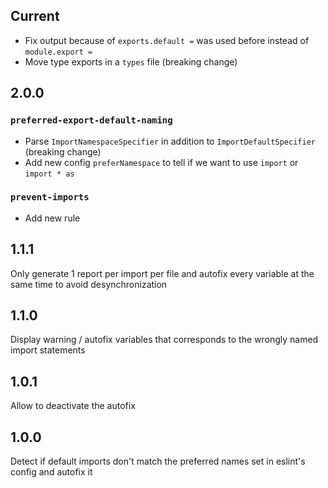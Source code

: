 ## Current

- Fix output because of `exports.default =` was used before instead of `module.export =`
- Move type exports in a `types` file (breaking change)

## 2.0.0

### `preferred-export-default-naming`

- Parse `ImportNamespaceSpecifier` in addition to `ImportDefaultSpecifier` (breaking change)
- Add new config `preferNamespace` to tell if we want to use `import` or `import * as`

### `prevent-imports`

- Add new rule

## 1.1.1

Only generate 1 report per import per file and autofix every variable at the same time to avoid desynchronization

## 1.1.0

Display warning / autofix variables that corresponds to the wrongly named import statements

## 1.0.1

Allow to deactivate the autofix

## 1.0.0

Detect if default imports don't match the preferred names set in eslint's config and autofix it
